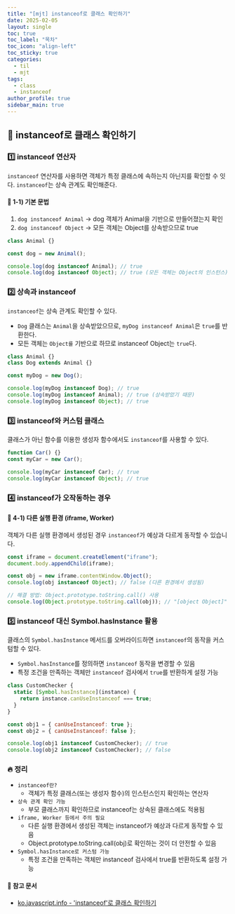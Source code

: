 ```yaml
---
title: "[mjt] instanceof로 클래스 확인하기"
date: 2025-02-05
layout: single
toc: true
toc_label: "목차"
toc_icon: "align-left"
toc_sticky: true
categories:
  - til
  - mjt
tags:
  - class
  - instanceof
author_profile: true
sidebar_main: true
---
```


## :ledger: instanceof로 클래스 확인하기

### :one: instanceof 연산자

`instanceof` 연산자를 사용하면 객체가 특정 클래스에 속하는지 아닌지를 확인할 수 잇다. `instanceof`는 상속 관계도 확인해준다.

#### :pushpin: 1-1) 기본 문법

1. `dog instanceof Animal` → dog 객체가 Animal을 기반으로 만들어졌는지 확인
2. `dog instanceof Object` → 모든 객체는 Object를 상속받으므로 true

```javascript
class Animal {}

const dog = new Animal();

console.log(dog instanceof Animal); // true
console.log(dog instanceof Object); // true (모든 객체는 Object의 인스턴스)
```

### :two: 상속과 instanceof

`instanceof`는 상속 관계도 확인할 수 있다.

- `Dog` 클래스는 `Animal`을 상속받았으므로, `myDog instanceof Animal`은 `true`를 반환한다.
- 모든 객체는 `Object를` 기반으로 하므로 instanceof Object는 `true`다.

```javascript
class Animal {}
class Dog extends Animal {}

const myDog = new Dog();

console.log(myDog instanceof Dog); // true
console.log(myDog instanceof Animal); // true (상속받았기 때문)
console.log(myDog instanceof Object); // true
```

### :three: instanceof와 커스텀 클래스

클래스가 아닌 함수를 이용한 생성자 함수에서도 `instanceof`를 사용할 수 있다.

```javascript
function Car() {}
const myCar = new Car();

console.log(myCar instanceof Car); // true
console.log(myCar instanceof Object); // true
```

### :four: instanceof가 오작동하는 경우

#### :pushpin: 4-1) 다른 실행 환경 (iframe, Worker)

객체가 다른 실행 환경에서 생성된 경우 `instanceof`가 예상과 다르게 동작할 수 있습니다.

```javascript
const iframe = document.createElement("iframe");
document.body.appendChild(iframe);

const obj = new iframe.contentWindow.Object();
console.log(obj instanceof Object); // false (다른 환경에서 생성됨)

// 해결 방법: Object.prototype.toString.call() 사용
console.log(Object.prototype.toString.call(obj)); // "[object Object]"
```

### :five: instanceof 대신 Symbol.hasInstance 활용

클래스의 `Symbol.hasInstance` 메서드를 오버라이드하면 `instanceof`의 동작을 커스텀할 수 있다.

- `Symbol.hasInstance`를 정의하면 `instanceof` 동작을 변경할 수 있음
- 특정 조건을 만족하는 객체만 `instanceof` 검사에서 `true`를 반환하게 설정 가능

```javascript
class CustomChecker {
  static [Symbol.hasInstance](instance) {
    return instance.canUseInstanceof === true;
  }
}

const obj1 = { canUseInstanceof: true };
const obj2 = { canUseInstanceof: false };

console.log(obj1 instanceof CustomChecker); // true
console.log(obj2 instanceof CustomChecker); // false
```

### :fire: 정리

- `instanceof란?`
  - 객체가 특정 클래스(또는 생성자 함수)의 인스턴스인지 확인하는 연산자
- `상속 관계 확인 가능`
  - 부모 클래스까지 확인하므로 instanceof는 상속된 클래스에도 적용됨
- `iframe, Worker 등에서 주의 필요`
  - 다른 실행 환경에서 생성된 객체는 instanceof가 예상과 다르게 동작할 수 있음
  - Object.prototype.toString.call(obj)로 확인하는 것이 더 안전할 수 있음
- `Symbol.hasInstance로 커스텀 가능`
  - 특정 조건을 만족하는 객체만 instanceof 검사에서 true를 반환하도록 설정 가능

#### :pushpin: 참고 문서

- [ko.javascript.info - 'instanceof'로 클래스 확인하기](https://ko.javascript.info/instanceof)
